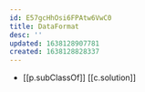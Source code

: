 ```yaml
---
id: E57gcHhOsi6FPAtw6VwC0
title: DataFormat
desc: ''
updated: 1638128907781
created: 1638128828337
---
```




- [[p.subClassOf]] [[c.solution]]
